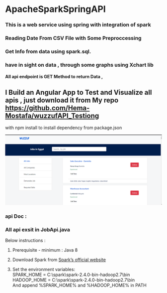 # ApacheSparkSpringAPI
### This is a web service using spring with integration of spark 
### Reading Date From CSV File with Some Preproccessing 
### Get Info from data using **spark.sql**. 
### have in sight on data ,  through some graphs using **Xchart** lib
#### All api endpoint is GET Method to return Data ,

## I Build an Angular App to Test and Visualize all apis , just download it from My repo https://github.com/Hema-Mostafa/wuzzufAPI_Testiong
with  npm install   to install dependency from package.json

![Angular App uses this api to test and visualize !](/src/main/resources/angular-app.png "San Juan Mountains")


### api Doc : 
   ### All api exsit in JobApi.java 
Below instructions :

1. Prerequisite - minimum : Java 8
   <br/>
2. Download Spark from [Spark’s official website](http://spark.apache.org/downloads.html)
   <br/>
4. Set the environment variables:<br/>
   SPARK_HOME = C:\spark\spark-2.4.0-bin-hadoop2.7\bin<br/>
   HADOOP_HOME = C:\spark\spark-2.4.0-bin-hadoop2.7\bin<br/>
   And append %SPARK_HOME% and %HADOOP_HOME% in PATH
   <br/>
 
   <br/>

